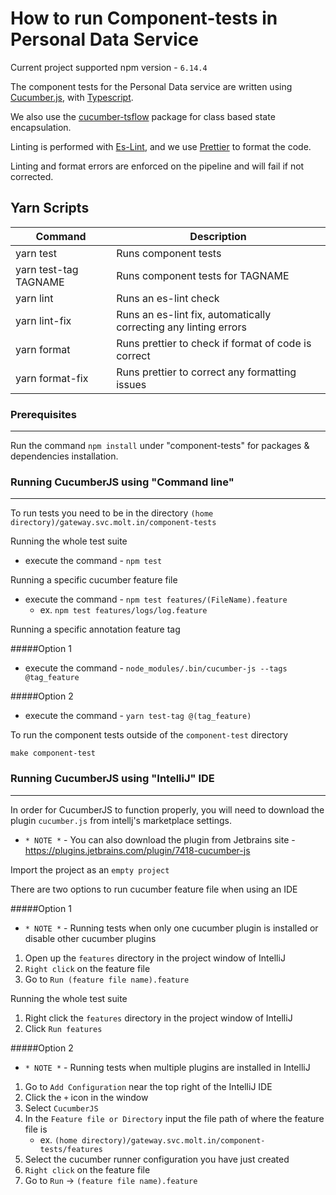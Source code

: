 # How to run Component-tests in Personal Data Service 
Current project supported npm version - `6.14.4`

The component tests for the Personal Data service are written using [Cucumber.js](https://github.com/cucumber/cucumber-js), with 
[Typescript](https://www.typescriptlang.org/).

We also use the [cucumber-tsflow](https://github.com/timjroberts/cucumber-js-tsflow) package for class based state encapsulation.

Linting is performed with [Es-Lint](https://eslint.org/), and we use [Prettier](https://prettier.io/) to format the code.

Linting and format errors are enforced on the pipeline and will fail if not corrected.

## Yarn Scripts

| Command               | Description                                                      |
|-----------------------|------------------------------------------------------------------|
| yarn test             | Runs component tests                                             |
| yarn test-tag TAGNAME | Runs component tests for TAGNAME                                 |
| yarn lint             | Runs an es-lint check                                            |
| yarn lint-fix         | Runs an es-lint fix, automatically correcting any linting errors |
| yarn format           | Runs prettier to check if format of code is correct              |
| yarn format-fix       | Runs prettier to correct any formatting issues                   |

### Prerequisites

---
Run the command `npm install` under "component-tests" for packages & dependencies installation.

### Running CucumberJS using "Command line"

---

To run tests you need to be in the directory `(home directory)/gateway.svc.molt.in/component-tests`

Running the whole test suite
- execute the command - `npm test`

Running a specific cucumber feature file
- execute the command - `npm test features/(FileName).feature`
    - ex. `npm test features/logs/log.feature`

Running a specific annotation feature tag

#####Option 1
- execute the command - `node_modules/.bin/cucumber-js --tags @tag_feature`

#####Option 2
- execute the command - `yarn test-tag @(tag_feature)`

To run the component tests outside of the `component-test` directory
```shell script
make component-test
```

### Running CucumberJS using "IntelliJ" IDE

---

In order for CucumberJS to function properly, you will need to download the plugin `cucumber.js` from intellj's marketplace settings.

- `* NOTE *` - You can also download the plugin from Jetbrains site - https://plugins.jetbrains.com/plugin/7418-cucumber-js

Import the project as an `empty project`

There are two options to run cucumber feature file when using an IDE

#####Option 1
* `* NOTE *` - Running tests when only one cucumber plugin is installed or disable other cucumber plugins
1. Open up the `features` directory in the project window of IntelliJ
2. `Right click` on the feature file
3. Go to `Run (feature file name).feature`

Running the whole test suite
1. Right click the `features` directory in the project window of IntelliJ
2. Click `Run features`

#####Option 2
* `* NOTE *` - Running tests when multiple plugins are installed in IntelliJ
1. Go to `Add Configuration` near the top right of the IntelliJ IDE
2. Click the `+` icon in the window
3. Select `CucumberJS`
4. In the `Feature file or Directory` input the file path of where the feature file is
    - ex. `(home directory)/gateway.svc.molt.in/component-tests/features`
5. Select the cucumber runner configuration you have just created
6. `Right click` on the feature file
7. Go to `Run` -> `(feature file name).feature`
